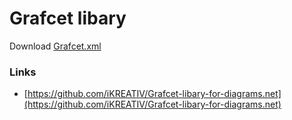 # Grafcet libary

Download [Grafcet.xml](Grafcet.xml)

### Links
+ [https://github.com/iKREATIV/Grafcet-libary-for-diagrams.net](https://github.com/iKREATIV/Grafcet-libary-for-diagrams.net)
